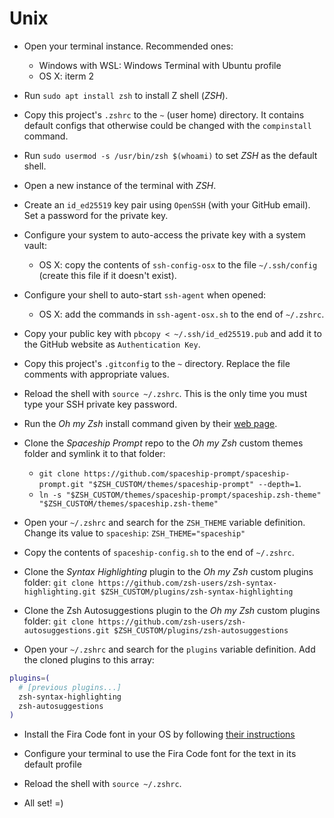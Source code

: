 # Unix

- Open your terminal instance. Recommended ones:
  - Windows with WSL: Windows Terminal with Ubuntu profile
  - OS X: iterm 2

- Run `sudo apt install zsh` to install Z shell (_ZSH_).

- Copy this project's `.zshrc` to the `~` (user home) directory. It contains default configs that otherwise could be changed with the `compinstall` command.

- Run `sudo usermod -s /usr/bin/zsh $(whoami)` to set _ZSH_ as the default shell.

- Open a new instance of the terminal with _ZSH_.

- Create an `id_ed25519` key pair using `OpenSSH` (with your GitHub email). Set a password for the private key.

- Configure your system to auto-access the private key with a system vault:
  - OS X: copy the contents of `ssh-config-osx` to the file `~/.ssh/config` (create this file if it doesn't exist).

- Configure your shell to auto-start `ssh-agent` when opened:
  - OS X: add the commands in `ssh-agent-osx.sh` to the end of `~/.zshrc`.
 
- Copy your public key with `pbcopy < ~/.ssh/id_ed25519.pub` and add it to the GitHub website as `Authentication Key`.

- Copy this project's `.gitconfig` to the `~` directory. Replace the file comments with appropriate values.

- Reload the shell with `source ~/.zshrc`. This is the only time you must type your SSH private key password.

- Run the _Oh my Zsh_ install command given by their [web page](https://ohmyz.sh/#install).

- Clone the _Spaceship Prompt_ repo to the _Oh my Zsh_ custom themes folder and symlink it to that folder:
  - `git clone https://github.com/spaceship-prompt/spaceship-prompt.git "$ZSH_CUSTOM/themes/spaceship-prompt" --depth=1`.
  - `ln -s "$ZSH_CUSTOM/themes/spaceship-prompt/spaceship.zsh-theme" "$ZSH_CUSTOM/themes/spaceship.zsh-theme"`

- Open your `~/.zshrc` and search for the `ZSH_THEME` variable definition. Change its value to `spaceship`: `ZSH_THEME="spaceship"`

- Copy the contents of `spaceship-config.sh` to the end of `~/.zshrc`.

- Clone the _Syntax Highlighting_ plugin to the _Oh my Zsh_ custom plugins folder: `git clone https://github.com/zsh-users/zsh-syntax-highlighting.git $ZSH_CUSTOM/plugins/zsh-syntax-highlighting`

- Clone the Zsh Autosuggestions plugin to the _Oh my Zsh_ custom plugins folder: `git clone https://github.com/zsh-users/zsh-autosuggestions.git $ZSH_CUSTOM/plugins/zsh-autosuggestions`

- Open your `~/.zshrc` and search for the `plugins` variable definition. Add the cloned plugins to this array:

```sh
plugins=(
  # [previous plugins...]
  zsh-syntax-highlighting
  zsh-autosuggestions
)
```

- Install the Fira Code font in your OS by following [their instructions](https://github.com/tonsky/FiraCode/wiki/Installing)

- Configure your terminal to use the Fira Code font for the text in its default profile

- Reload the shell with `source ~/.zshrc`.

- All set! =)
